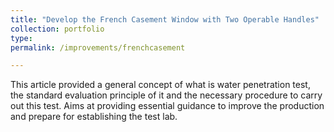 ```yaml
---
title: "Develop the French Casement Window with Two Operable Handles"
collection: portfolio
type:
permalink: /improvements/frenchcasement

---
```


This article provided a general concept of what is water penetration test, the standard evaluation principle of it and the necessary procedure to carry out this test. Aims at providing essential guidance to improve the production and prepare for establishing the test lab.
